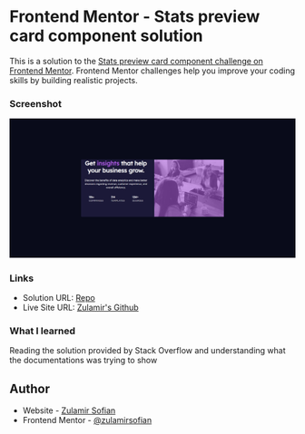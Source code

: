 # Frontend Mentor - Stats preview card component solution

This is a solution to the [Stats preview card component challenge on Frontend Mentor](https://www.frontendmentor.io/challenges/stats-preview-card-component-8JqbgoU62). Frontend Mentor challenges help you improve your coding skills by building realistic projects. 

### Screenshot

![Screenshot](images/screenshot.png?raw=true "Screenshot")

### Links

- Solution URL: [Repo](https://github.com/zulamirsofian/stats-preview-card-component)
- Live Site URL: [Zulamir's Github](https://zulamirsofian.github.io/frontendmentor/StatsPreviewCardComponent/)



### What I learned

Reading the solution provided by Stack Overflow and understanding what the documentations was trying to show

## Author

- Website - [Zulamir Sofian](https://zulamirsofian.github.io/)
- Frontend Mentor - [@zulamirsofian](https://www.frontendmentor.io/profile/zulamirsofian)
